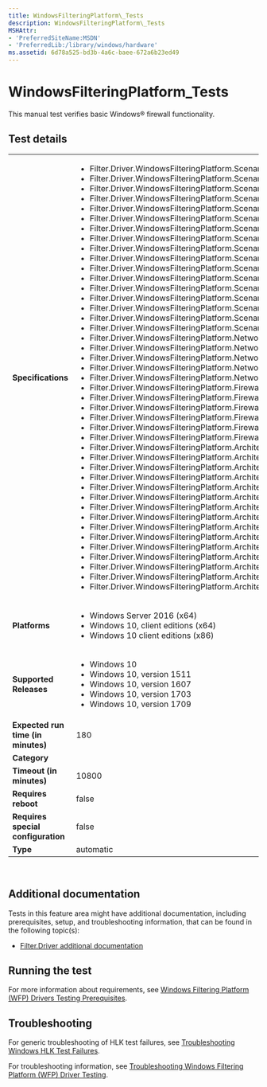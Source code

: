 ```yaml
---
title: WindowsFilteringPlatform\_Tests
description: WindowsFilteringPlatform\_Tests
MSHAttr:
- 'PreferredSiteName:MSDN'
- 'PreferredLib:/library/windows/hardware'
ms.assetid: 6d78a525-bd3b-4a6c-baee-672a6b23ed49
---
```


# <span id="p_hlk_test.a9a199cc-29b0-4805-9362-a2e7da39810c"></span>WindowsFilteringPlatform\_Tests


This manual test verifies basic Windows® firewall functionality.

## Test details
|||
|---|---|
| **Specifications**  | <ul><li>Filter.Driver.WindowsFilteringPlatform.Scenario.vSwitch.SupportReordering</li><li>Filter.Driver.WindowsFilteringPlatform.Scenario.vSwitch.SupportRemoval</li><li>Filter.Driver.WindowsFilteringPlatform.Scenario.vSwitch.SupportLiveMigration</li><li>Filter.Driver.WindowsFilteringPlatform.Scenario.vSwitch.NoEgressModification</li><li>Filter.Driver.WindowsFilteringPlatform.Scenario.vSwitch.InteropWithOtherExtensions</li><li>Filter.Driver.WindowsFilteringPlatform.Scenario.SupportVirtualPrivateNetworking</li><li>Filter.Driver.WindowsFilteringPlatform.Scenario.SupportRemoteDesktop</li><li>Filter.Driver.WindowsFilteringPlatform.Scenario.SupportRemoteAssistance</li><li>Filter.Driver.WindowsFilteringPlatform.Scenario.SupportPeerNameResolution</li><li>Filter.Driver.WindowsFilteringPlatform.Scenario.SupportMobileBroadBand</li><li>Filter.Driver.WindowsFilteringPlatform.Scenario.SupportMediaExtenderStreaming</li><li>Filter.Driver.WindowsFilteringPlatform.Scenario.SupportInternetStreaming</li><li>Filter.Driver.WindowsFilteringPlatform.Scenario.SupportICMPErrorMessages</li><li>Filter.Driver.WindowsFilteringPlatform.Scenario.SupportFileAndPrinterSharing</li><li>Filter.Driver.WindowsFilteringPlatform.Scenario.SupportBasicWebsiteBrowsing</li><li>Filter.Driver.WindowsFilteringPlatform.Scenario.SupportAutomaticUpdates</li><li>Filter.Driver.WindowsFilteringPlatform.Scenario.Support6to4</li><li>Filter.Driver.WindowsFilteringPlatform.NetworkingFundamental.SupportNameResolution</li><li>Filter.Driver.WindowsFilteringPlatform.NetworkingFundamental.SupportIPv6</li><li>Filter.Driver.WindowsFilteringPlatform.NetworkingFundamental.SupportIPv4</li><li>Filter.Driver.WindowsFilteringPlatform.NetworkingFundamental.SupportDynamicAddressing</li><li>Filter.Driver.WindowsFilteringPlatform.NetworkingFundamental.SupportAddressResolution</li><li>Filter.Driver.WindowsFilteringPlatform.Firewall.UseWindowsFilteringPlatform</li><li>Filter.Driver.WindowsFilteringPlatform.Firewall.SupportMACAddressExceptions</li><li>Filter.Driver.WindowsFilteringPlatform.Firewall.SupportApplicationExceptions</li><li>Filter.Driver.WindowsFilteringPlatform.Firewall.Support5TupleExceptions</li><li>Filter.Driver.WindowsFilteringPlatform.Firewall.NotOnlyPermitAllFilters</li><li>Filter.Driver.WindowsFilteringPlatform.Firewall.DisableWindowsFirewallProperly</li><li>Filter.Driver.WindowsFilteringPlatform.ArchitecturalDesign.Winsock</li><li>Filter.Driver.WindowsFilteringPlatform.ArchitecturalDesign.WFPObjectACLs</li><li>Filter.Driver.WindowsFilteringPlatform.ArchitecturalDesign.SupportPowerManagedStates</li><li>Filter.Driver.WindowsFilteringPlatform.ArchitecturalDesign.StreamInjection.NoStreamStarvation</li><li>Filter.Driver.WindowsFilteringPlatform.ArchitecturalDesign.PacketInjection.NoDeadlocks</li><li>Filter.Driver.WindowsFilteringPlatform.ArchitecturalDesign.NoTamperingWith3rdPartyObjects</li><li>Filter.Driver.WindowsFilteringPlatform.ArchitecturalDesign.NoAccessViolations</li><li>Filter.Driver.WindowsFilteringPlatform.ArchitecturalDesign.NetworkDiagnosticsFramework.HelperClass</li><li>Filter.Driver.WindowsFilteringPlatform.ArchitecturalDesign.FwpmSublayers.UseOwnOrBuiltIn</li><li>Filter.Driver.WindowsFilteringPlatform.ArchitecturalDesign.FwpmProviders.MaintainIdentifying</li><li>Filter.Driver.WindowsFilteringPlatform.ArchitecturalDesign.FwpmProviders.AssociateWithObjects</li><li>Filter.Driver.WindowsFilteringPlatform.ArchitecturalDesign.FwpmFilters.MaintainOneTerminating</li><li>Filter.Driver.WindowsFilteringPlatform.ArchitecturalDesign.ConnectionProxying.NoDeadlocks</li><li>Filter.Driver.WindowsFilteringPlatform.ArchitecturalDesign.AppContainers.SupportModernApplications</li><li>Filter.Driver.WindowsFilteringPlatform.ArchitecturalDesign.CleanUninstall</li></ul> |  
| **Platforms**   | <ul><li>Windows Server 2016 (x64)</li><li>Windows 10, client editions (x64)</li><li>Windows 10 client editions (x86)</li></ul> |
| **Supported Releases** | <ul><li>Windows 10</li><li>Windows 10, version 1511</li><li>Windows 10, version 1607</li><li>Windows 10, version 1703</li><li>Windows 10, version 1709</li></ul> |
|**Expected run time (in minutes)**| 180 |
|**Category**|  |
|**Timeout (in minutes)**| 10800 |
|**Requires reboot**| false |
|**Requires special configuration**| false |
|**Type**| automatic |

 

## <span id="Additional_documentation"></span><span id="additional_documentation"></span><span id="ADDITIONAL_DOCUMENTATION"></span>Additional documentation


Tests in this feature area might have additional documentation, including prerequisites, setup, and troubleshooting information, that can be found in the following topic(s):

-   [Filter.Driver additional documentation](filter-driver-additional-documentation.md)

## <span id="Running_the_test"></span><span id="running_the_test"></span><span id="RUNNING_THE_TEST"></span>Running the test


For more information about requirements, see [Windows Filtering Platform (WFP) Drivers Testing Prerequisites](windows-filtering-platform--wfp--drivers-testing-prerequisites.md).

## <span id="Troubleshooting"></span><span id="troubleshooting"></span><span id="TROUBLESHOOTING"></span>Troubleshooting


For generic troubleshooting of HLK test failures, see [Troubleshooting Windows HLK Test Failures](..\user\troubleshooting-windows-hlk-test-failures.md).

For troubleshooting information, see [Troubleshooting Windows Filtering Platform (WFP) Driver Testing](troubleshooting-windows-filtering-platform--wfp--driver-testing.md).

 

 






